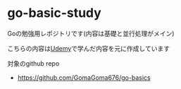 # go-basic-study
Goの勉強用レポジトリです(内容は基礎と並行処理がメイン)

こちらの内容は[Udemy](https://www.udemy.com/course/golang_concurrency)で学んだ内容を元に作成しています

対象のgithub repo
- https://github.com/GomaGoma676/go-basics